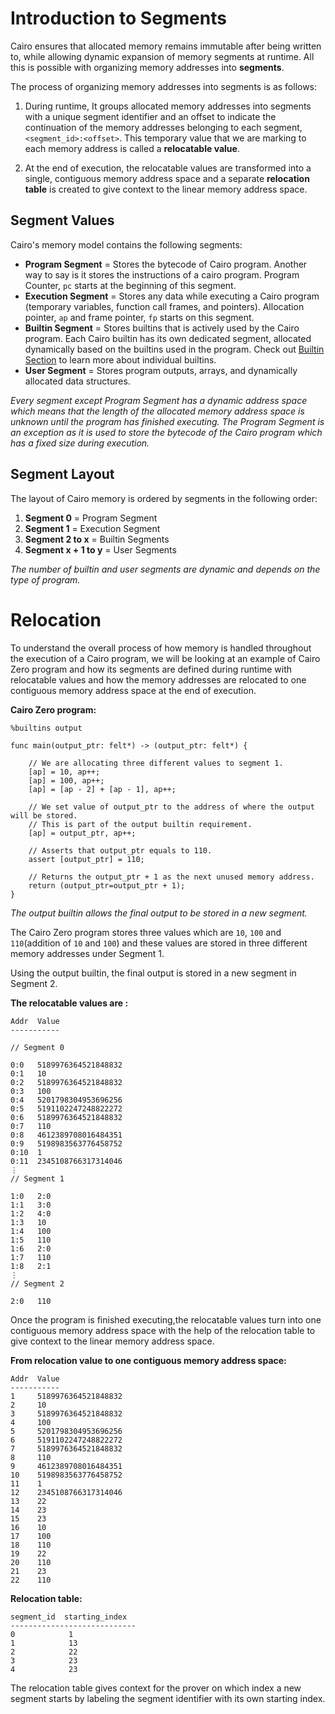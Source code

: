 # Introduction to Segments

Cairo ensures that allocated memory remains immutable after being written to, while allowing dynamic expansion of memory segments at runtime. All this is possible with organizing memory addresses into **segments**.

The process of organizing memory addresses into segments is as follows:
1. During runtime, It groups allocated memory addresses into segments with a unique segment identifier and an offset to indicate the continuation of the memory addresses belonging to each segment, `<segment_id>:<offset>`. This temporary value that we are marking to each memory address is called a **relocatable value**. 

2. At the end of execution, the relocatable values are transformed into a single, contiguous memory address space and a separate **relocation table** is created to give context to the linear memory address space.

## Segment Values

Cairo's memory model contains the following segments:

- **Program Segment** = Stores the bytecode of Cairo program. Another way to say is it stores the instructions of a cairo program. Program Counter, `pc` starts at the beginning of this segment.  
- **Execution Segment** = Stores any data while executing a Cairo program (temporary variables, function call frames, and pointers). Allocation pointer, `ap` and frame pointer, `fp` starts on this segment. 
- **Builtin Segment** = Stores builtins that is actively used by the Cairo program. Each Cairo builtin has its own dedicated segment, allocated dynamically based on the builtins used in the program. Check out [Builtin Section](ch204-00-builtins.md) to learn more about individual builtins. 
- **User Segment** = Stores program outputs, arrays, and dynamically allocated data structures.

*Every segment except Program Segment has a dynamic address space which means that the length of the allocated memory address space is unknown until the program has finished executing. The Program Segment is an exception as it is used to store the bytecode of the Cairo program which has a fixed size during execution.*

## Segment Layout

The layout of Cairo memory is ordered by segments in the following order:

1. **Segment 0** = Program Segment
2. **Segment 1** = Execution Segment
3. **Segment 2 to x** = Builtin Segments
4. **Segment x + 1 to y** = User Segments

*The number of builtin and user segments are dynamic and depends on the type of program.*

# Relocation

To understand the overall process of how memory is handled throughout the execution of a Cairo program, we will be looking at an example of Cairo Zero program and how its segments are defined during runtime with relocatable values and how the memory addresses are relocated to one contiguous memory address space at the end of execution.

**Cairo Zero program:**

```cairo
%builtins output

func main(output_ptr: felt*) -> (output_ptr: felt*) {

    // We are allocating three different values to segment 1.
    [ap] = 10, ap++;
    [ap] = 100, ap++;
    [ap] = [ap - 2] + [ap - 1], ap++;

    // We set value of output_ptr to the address of where the output will be stored.  
    // This is part of the output builtin requirement. 
    [ap] = output_ptr, ap++;

    // Asserts that output_ptr equals to 110.
    assert [output_ptr] = 110;

    // Returns the output_ptr + 1 as the next unused memory address.
    return (output_ptr=output_ptr + 1); 
}
```

*The output builtin allows the final output to be stored in a new segment.* 

The Cairo Zero program stores three values which are `10`, `100` and `110`(addition of `10` and `100`) and these values are stored in three different memory addresses under Segment 1. 

Using the output builtin, the final output is stored in a new segment in Segment 2. 

**The relocatable values are :**

```
Addr  Value
-----------

// Segment 0

0:0   5189976364521848832
0:1   10
0:2   5189976364521848832
0:3   100
0:4   5201798304953696256
0:5   5191102247248822272
0:6   5189976364521848832
0:7   110
0:8   4612389708016484351
0:9   5198983563776458752
0:10  1
0:11  2345108766317314046
⋮
// Segment 1

1:0   2:0
1:1   3:0
1:2   4:0
1:3   10
1:4   100
1:5   110
1:6   2:0
1:7   110
1:8   2:1
⋮
// Segment 2

2:0   110

```

Once the program is finished executing,the relocatable values turn into one contiguous memory address space with the help of the relocation table to give context to the linear memory address space.

**From relocation value to one contiguous memory address space:**

```
Addr  Value
-----------
1     5189976364521848832
2     10
3     5189976364521848832
4     100
5     5201798304953696256
6     5191102247248822272
7     5189976364521848832
8     110
9     4612389708016484351
10    5198983563776458752
11    1
12    2345108766317314046
13    22
14    23
15    23
16    10
17    100
18    110
19    22
20    110
21    23
22    110
```

**Relocation table:**

```
segment_id  starting_index
----------------------------
0            1
1            13
2            22
3            23
4            23
```

The relocation table gives context for the prover on which index a new segment starts by labeling the segment identifier with its own starting index. 






